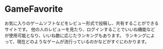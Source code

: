 # GameFavorite
お気に入りのゲームソフトなどをレビュー形式で投稿し、共有することができるサイトです。
他の人のレビューを見たり、ログインすることでいいね機能などが使用可能となり、いいね数に応じたランキングもあります。
ランキングによって、現在どのようなゲームが流行っているのかなどがすぐにわかります。
